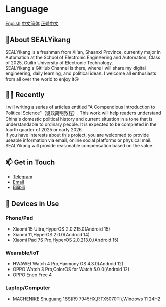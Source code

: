 # Language
[English](ss)  [中文简体](sss) [正體中文](sss)
## 🧐About SEALYikang
SEALYikang is a freshman from Xi'an, Shaanxi Province, currently major in Automation at the School of Electronic Engineering and Automation, Class of 2025, Guilin University of Electronic Technology.\
SEALYikang's GitHub Channel is there, where I will share my digital engineering, daily learning, and political ideas. I welcome all enthusiasts from all over the world to enjoy it😘
## 👨‍💻 Recently
I will writing a series of articles entitled "A Compendious Introduction to Political Science"（键政简明教程）. This work will help readers understand China's domestic political history and current situation in a tone that is understandable to ordinary people. It is expected to be completed in the fourth quarter of 2025 or early 2026.\
If you have interests about this project, you are welcomed to provide useable information via email, online social platforms or physical mail. SEALYikang will provide reasonable compensation based on the value.
## 📫 Get in Touch
- [Telegram](https://t.me/SEALYikang)
- [Email](mailto:faxiafeng@gmail.com)
- [Bilibili](https://space.bilibili.com/289888769?spm_id_from=333.1007.0.0)
## 📱 Devices in Use
### Phone/Pad
- Xiaomi 15 Ultra,HyperOS 2.0.215.0(Android 15)
- Xiaomi 11,HyperOS 2.0.0(Android 14)
- Xiaomi Pad 7S Pro,HyperOS 2.0.213.0,(Android 15)
### Wearable/loT
- HWAWEI Watch 4 Pro,Harmony OS 4.3.0(Android 12)
- OPPO Watch 3 Pro,ColorOS for Watch 5.0.0(Android 12)
- OPPO Enco Free 4
### Laptop/Computer
- MACHENIKE Shuguang 16S(R9 7945HX,RTX5070Ti),Windows 11 24H2

